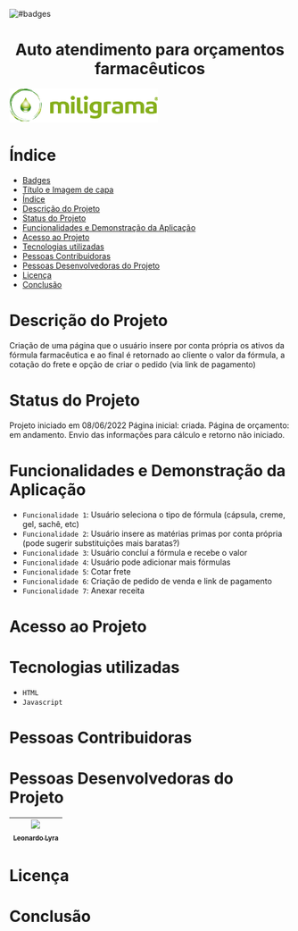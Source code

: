 ![#badges](https://img.shields.io/badge/Status-Iniciado-Greens)

<h1 align="center"> Auto atendimento para orçamentos farmacêuticos </h1>

![#Título-e-Imagem-de-capa](Images/logo.png)

# Índice 
* [Badges](#badges)
* [Título e Imagem de capa](#Título-e-Imagem-de-capa)
* [Índice](#índice)
* [Descrição do Projeto](#descrição-do-projeto)
* [Status do Projeto](#status-do-Projeto)
* [Funcionalidades e Demonstração da Aplicação](#funcionalidades-e-demonstração-da-aplicação)
* [Acesso ao Projeto](#acesso-ao-projeto)
* [Tecnologias utilizadas](#tecnologias-utilizadas)
* [Pessoas Contribuidoras](#pessoas-contribuidoras)
* [Pessoas Desenvolvedoras do Projeto](#pessoas-desenvolvedoras)
* [Licença](#licença)
* [Conclusão](#conclusão)

# Descrição do Projeto
Criação de uma página que o usuário insere por conta própria os ativos da fórmula farmacêutica e ao final é retornado ao cliente o valor da fórmula, a cotação do frete e opção de criar o pedido (via link de pagamento)

# Status do Projeto
Projeto iniciado em 08/06/2022
Página inicial: criada.
Página de orçamento: em andamento.
Envio das informações para cálculo e retorno não iniciado.

# Funcionalidades e Demonstração da Aplicação
- `Funcionalidade 1`: Usuário seleciona o tipo de fórmula (cápsula, creme, gel, sachê, etc)
- `Funcionalidade 2`: Usuário insere as matérias primas por conta própria (pode sugerir substituições mais baratas?)
- `Funcionalidade 3`: Usuário concluí a fórmula e recebe o valor
- `Funcionalidade 4`: Usuário pode adicionar mais fórmulas
- `Funcionalidade 5`: Cotar frete
- `Funcionalidade 6`: Criação de pedido de venda e link de pagamento
- `Funcionalidade 7`: Anexar receita

# Acesso ao Projeto

# Tecnologias utilizadas
- `HTML`
- `Javascript`

# Pessoas Contribuidoras

# Pessoas Desenvolvedoras do Projeto
| [<img src="https://avatars.githubusercontent.com/u/75806864?v=4" width=115><br><sub>Leonardo Lyra</sub>](https://github.com/lyraleo23) |
| :---: |

# Licença

# Conclusão

